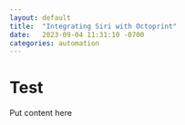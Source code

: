 ```yaml
---
layout: default
title:  "Integrating Siri with Octoprint"
date:   2023-09-04 11:31:10 -0700
categories: automation
---
```


# Test

Put content here